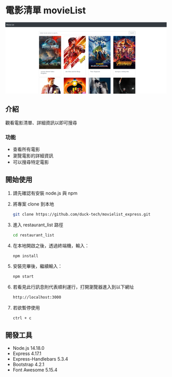 # 電影清單 movieList

![Index page about Movie List](./public/image/sample.png)

## 介紹

觀看電影清單、詳細資訊以即可搜尋

### 功能

- 查看所有電影
- 瀏覽電影的詳細資訊
- 可以搜尋特定電影

## 開始使用

1. 請先確認有安裝 node.js 與 npm
2. 將專案 clone 到本地
   ```bash
   git clone https://github.com/duck-tech/movielist_express.git
   ```
3. 進入 restaurant_list 路徑
   ```bash
   cd restaurant_list
   ```
   
4. 在本地開啟之後，透過終端機，輸入：

   ```bash
   npm install
   ```

5. 安裝完畢後，繼續輸入：

   ```bash
   npm start
   ```

5. 若看見此行訊息則代表順利運行，打開瀏覽器進入到以下網址

   ```bash
   http://localhost:3000
   ```

6. 若欲暫停使用

   ```bash
   ctrl + c
   ```

## 開發工具

- Node.js 14.18.0
- Express 4.17.1
- Express-Handlebars 5.3.4
- Bootstrap 4.2.1
- Font Awesome 5.15.4

